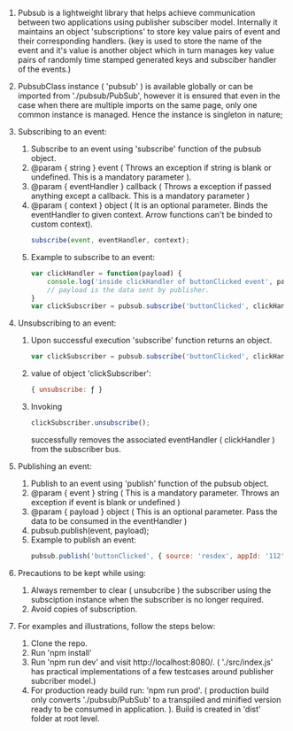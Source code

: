 1. Pubsub is a lightweight library that helps achieve communication between two applications using           publisher subsciber model. Internally it maintains an object 'subscriptions' to store key value pairs     of event and their corresponding handlers. (key is used to store the name of the event and it's value     is another object which in turn manages key value pairs of randomly time stamped generated keys and       subsciber handler of the events.)

2. PubsubClass instance ( 'pubsub' ) is available globally or can be imported from './pubsub/PubSub', 
   however it is ensured that even in the case when there are multiple imports on the same page, only one common instance is managed. Hence the instance is singleton in nature;

3. Subscribing to an event: 
    1. Subscribe to an event using 'subscribe' function of the pubsub object.
    2. @param { string }  event ( Throws an exception if string is blank or undefined. This is a mandatory      parameter ). 
    3. @param { eventHandler } callback ( Throws a exception if passed anything except a callback. This is a mandatory parameter )
    4. @param { context } object ( It is an optional parameter. Binds the eventHandler to given context. Arrow functions can't be binded to custom context).
        ```javascript
        subscribe(event, eventHandler, context);
        ```
    5. Example to subscribe to an event:
        ````javascript
        var clickHandler = function(payload) {
            console.log('inside clickHandler of buttonClicked event', payload); 
            // payload is the data sent by publisher.
        }
        var clickSubscriber = pubsub.subscribe('buttonClicked', clickHandler, this);

4. Unsubscribing to an event:
    1. Upon successful execution 'subscribe' function returns an object.
        ```javascript
        var clickSubscriber = pubsub.subscribe('buttonClicked', clickHandler, this);
        ```
    2. value of object 'clickSubscriber': 
        ```javascript
        { unsubscribe: ƒ }
        ```
    3. Invoking 
        ```javascript
        clickSubscriber.unsubscribe();
        ``` 
        successfully removes the associated eventHandler ( clickHandler ) from the subscriber bus.

5. Publishing an event:
    1. Publish to an event using 'publish' function of the pubsub object.
    2. @param { event } string ( This is a mandatory parameter. Throws an exception if event is blank or undefined )
    3. @param { payload } object ( This is an optional parameter. Pass the data to be consumed in the eventHandler )
    4. pubsub.publish(event, payload);
    5. Example to publish an event:
        ```javascript
        pubsub.publish('buttonClicked', { source: 'resdex', appId: '112'});
        ```

6. Precautions to be kept while using:
    1. Always remember to clear ( unsubcribe ) the subscriber using the subsciption instance when the 
    subscriber is no longer required. 
    2. Avoid copies of subscription.

7. For examples and illustrations, follow the steps below:
    1. Clone the repo.
    2. Run 'npm install'
    3. Run 'npm run dev' and visit http://localhost:8080/. ( './src/index.js' has practical implementations of a few testcases around publisher subcriber model.)
    4. For production ready build run: 'npm run prod'. ( production build only converts './pubsub/PubSub' to a transpiled and minified version ready to be consumed in application. ). Build is created in 'dist' folder at root level.